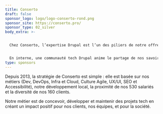 ```yaml
---
title: Conserto
draft: false
sponsor_logo: logo/logo-conserto-rond.png
sponsor_site: https://conserto.pro/
sponsor_type: 02_silver
body_extra: >-
  

  Chez Conserto, l’expertise Drupal est l’un des piliers de notre offre Dev : nos équipes spécialisées accompagnent nos clients sur l’ensemble de leurs projets.


  En interne, une communauté tech Drupal anime le partage de nos savoir-faire, organise des instants tech et des ateliers de découverte et favorise l'entraide et le fun au sein de l'équipe.
type: sponsors
---
```

Depuis 2013, la stratégie de Conserto est simple : elle est basée sur nos métiers (Dev, DevOps, Infra et Cloud, Culture Agile, UX/UI, SEO et Accessibilité), notre développement local, la proximité de nos 530 salariés et la diversité de nos 160 clients. 

Notre métier est de concevoir, développer et maintenir des projets tech en créant un impact positif pour nos clients, nos équipes, et pour la société.